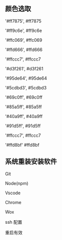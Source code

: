 ## 颜色选取
'#ff7875',    <font bgcolor="#ff7875">#ff7875</font>

'#ff9c6e',    <font bgcolor="#ff9c6e">#ff9c6e</font>

'#ffc069',    <font bgcolor="#ffc069">#ffc069</font>
  
'#ffd666',    <font bgcolor="#ffd666">#ffd666</font>
  
'#ffccc7',    <font bgcolor="#ffccc7">#ffccc7</font>

'#d3f261',    <font bgcolor="#d3f261">#d3f261</font>

'#95de64',    <font bgcolor="#95de64">#95de64</font>

'#5cdbd3',    <font bgcolor="#5cdbd3">#5cdbd3</font>

'#69c0ff',    <font bgcolor="#69c0ff">#69c0ff</font>

'#85a5ff',    <font bgcolor="#85a5ff">#85a5ff</font>

'#40a9ff',    <font bgcolor="#40a9ff">#40a9ff</font>

'#91d5ff',    <font bgcolor="#91d5ff">#91d5ff</font>

'#ffccc7',    <font bgcolor="#ffccc7">#ffccc7</font>

'#ffd8bf'     <font bgcolor="#ffd8bf">#ffd8bf</font>

## 系统重装安装软件
Git 

Node(npm)

Vscode

Chrome

Wox

ssh 配置

重启有效